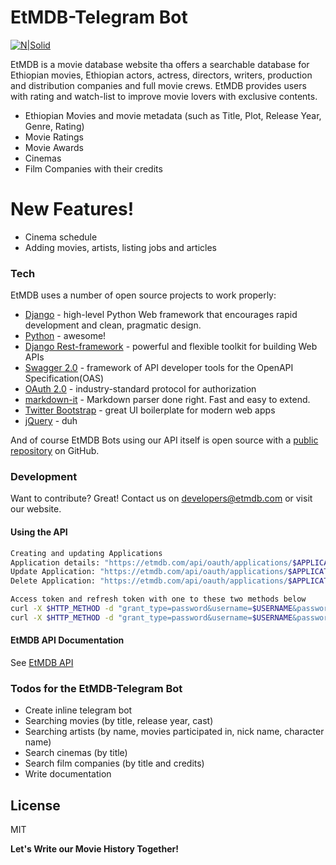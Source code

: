 # EtMDB-Telegram Bot

[![N|Solid](https://etmdb.com/static/rest_framework_swagger/images/logo_small.png)](https://etmdb.com/api)

EtMDB is a movie database website tha offers a searchable database for Ethiopian movies, 
Ethiopian actors, actress, directors, writers, production and distribution companies and full movie crews. 
EtMDB provides users with rating and watch-list to improve movie lovers with exclusive contents.

  - Ethiopian Movies and movie metadata (such as Title, Plot, Release Year, Genre, Rating)
  - Movie Ratings
  - Movie Awards
  - Cinemas
  - Film Companies with their credits

# New Features!
  - Cinema schedule
  - Adding movies, artists, listing jobs and articles

### Tech

EtMDB uses a number of open source projects to work properly:

* [Django] - high-level Python Web framework that encourages rapid development and clean, pragmatic design. 
* [Python] - awesome!
* [Django Rest-framework] - powerful and flexible toolkit for building Web APIs
* [Swagger 2.0] - framework of API developer tools for the OpenAPI Specification(OAS)
* [OAuth 2.0] - industry-standard protocol for authorization
* [markdown-it] - Markdown parser done right. Fast and easy to extend.
* [Twitter Bootstrap] - great UI boilerplate for modern web apps
* [jQuery] - duh

And of course EtMDB Bots using our API itself is open source with a [public repository][etmdb] on GitHub.

### Development
Want to contribute? Great! Contact us on developers@etmdb.com or visit our website. 

#### Using the API
```sh
Creating and updating Applications 
Application details: "https://etmdb.com/api/oauth/applications/$APPLICATION-ID/"
Update Application: "https://etmdb.com/api/oauth/applications/$APPLICATION-ID/update/"
Delete Application: "https://etmdb.com/api/oauth/applications/$APPLICATION-ID/delete/"
```
```sh
Access token and refresh token with one to these two methods below
curl -X $HTTP_METHOD -d "grant_type=password&username=$USERNAME&password=$PASSWORD&scope=$SCOPE" -u "$CLIENT-ID:$CLIENT-SECRET-KEY" "https://etmdb.com/api/oauth/token/"
curl -X $HTTP_METHOD -d "grant_type=password&username=$USERNAME&password=$PASSWORD&scope=$SCOPE" -u "https://$CLIENT-ID:$CLIENT-SECRET-KEY@etmdb.com/api/oauth/token/"
```
#### EtMDB API Documentation 

See [EtMDB API](https://etmdb.com/api)

### Todos for the EtMDB-Telegram Bot

 - Create inline telegram bot
 - Searching movies (by title, release year, cast)
 - Searching artists (by name, movies participated in, nick name, character name)
 - Search cinemas (by title)
 - Search film companies (by title and credits)
 - Write documentation

License
----
MIT

**Let's Write our Movie History Together!**

[//]: # (These are reference links used in the body of this note and get stripped out when the markdown processor does its job. There is no need to format nicely because it shouldn't be seen. Thanks SO - http://stackoverflow.com/questions/4823468/store-comments-in-markdown-syntax)


   [etmdb]: <https://github.com/etmdb>
   [dawit-git-url]: <https://github.com/dawitnida>
   [Dawit Nida]: <http://dawitnida.com>
   [OAuth 2.0]: <https://oauth.net/2/>
   [markdown-it]: <https://github.com/markdown-it/markdown-it>
   [Django]: <https://www.djangoproject.com/>
   [Django Rest-framework]: <http://www.django-rest-framework.org/>
   [Twitter Bootstrap]: <http://twitter.github.com/bootstrap/>
   [jQuery]: <http://jquery.com>
   [@tjholowaychuk]: <http://twitter.com/tjholowaychuk>
   [Swagger 2.0]: <https://swagger.io/>
   [AngularJS]: <https://angularjs.org>
   [Python]: <https://www.python.org/>
